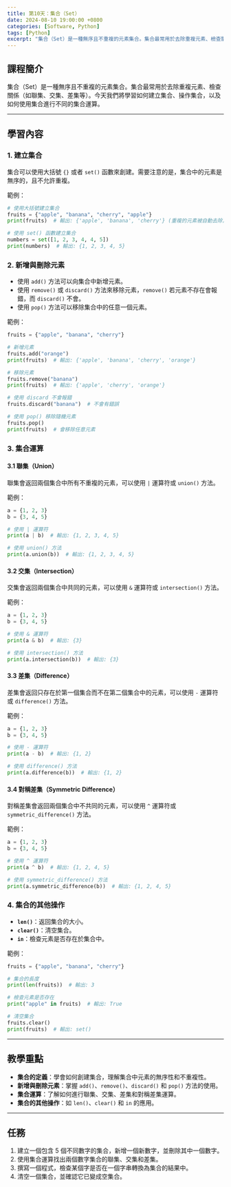 ```yaml
---
title: 第10天：集合（Set）
date: 2024-08-10 19:00:00 +0800
categories: [Software, Python]
tags: [Python] 
excerpt: "集合（Set）是一種無序且不重複的元素集合。集合最常用於去除重複元素、檢查關係（如聯集、交集、差集等）。今天我們將學習如何建立集合、操作集合，以及如何使用集合進行不同的集合運算"
---
```


## 課程簡介
集合（Set）是一種無序且不重複的元素集合。集合最常用於去除重複元素、檢查關係（如聯集、交集、差集等）。今天我們將學習如何建立集合、操作集合，以及如何使用集合進行不同的集合運算。

---

## 學習內容

### 1. 建立集合

集合可以使用大括號 `{}` 或者 `set()` 函數來創建。需要注意的是，集合中的元素是無序的，且不允許重複。

範例：
```python
# 使用大括號建立集合
fruits = {"apple", "banana", "cherry", "apple"}
print(fruits)  # 輸出: {'apple', 'banana', 'cherry'} (重複的元素被自動去除)

# 使用 set() 函數建立集合
numbers = set([1, 2, 3, 4, 4, 5])
print(numbers)  # 輸出: {1, 2, 3, 4, 5}
```

### 2. 新增與刪除元素

- 使用 `add()` 方法可以向集合中新增元素。
- 使用 `remove()` 或 `discard()` 方法來移除元素，`remove()` 若元素不存在會報錯，而 `discard()` 不會。
- 使用 `pop()` 方法可以移除集合中的任意一個元素。

範例：
```python
fruits = {"apple", "banana", "cherry"}

# 新增元素
fruits.add("orange")
print(fruits)  # 輸出: {'apple', 'banana', 'cherry', 'orange'}

# 移除元素
fruits.remove("banana")
print(fruits)  # 輸出: {'apple', 'cherry', 'orange'}

# 使用 discard 不會報錯
fruits.discard("banana")  # 不會有錯誤

# 使用 pop() 移除隨機元素
fruits.pop()
print(fruits)  # 會移除任意元素
```

### 3. 集合運算

#### 3.1 聯集（Union）

聯集會返回兩個集合中所有不重複的元素，可以使用 `|` 運算符或 `union()` 方法。

範例：
```python
a = {1, 2, 3}
b = {3, 4, 5}

# 使用 | 運算符
print(a | b)  # 輸出: {1, 2, 3, 4, 5}

# 使用 union() 方法
print(a.union(b))  # 輸出: {1, 2, 3, 4, 5}
```

#### 3.2 交集（Intersection）

交集會返回兩個集合中共同的元素，可以使用 `&` 運算符或 `intersection()` 方法。

範例：
```python
a = {1, 2, 3}
b = {3, 4, 5}

# 使用 & 運算符
print(a & b)  # 輸出: {3}

# 使用 intersection() 方法
print(a.intersection(b))  # 輸出: {3}
```

#### 3.3 差集（Difference）

差集會返回只存在於第一個集合而不在第二個集合中的元素，可以使用 `-` 運算符或 `difference()` 方法。

範例：
```python
a = {1, 2, 3}
b = {3, 4, 5}

# 使用 - 運算符
print(a - b)  # 輸出: {1, 2}

# 使用 difference() 方法
print(a.difference(b))  # 輸出: {1, 2}
```

#### 3.4 對稱差集（Symmetric Difference）

對稱差集會返回兩個集合中不共同的元素，可以使用 `^` 運算符或 `symmetric_difference()` 方法。

範例：
```python
a = {1, 2, 3}
b = {3, 4, 5}

# 使用 ^ 運算符
print(a ^ b)  # 輸出: {1, 2, 4, 5}

# 使用 symmetric_difference() 方法
print(a.symmetric_difference(b))  # 輸出: {1, 2, 4, 5}
```

### 4. 集合的其他操作

- **`len()`**：返回集合的大小。
- **`clear()`**：清空集合。
- **`in`**：檢查元素是否存在於集合中。

範例：
```python
fruits = {"apple", "banana", "cherry"}

# 集合的長度
print(len(fruits))  # 輸出: 3

# 檢查元素是否存在
print("apple" in fruits)  # 輸出: True

# 清空集合
fruits.clear()
print(fruits)  # 輸出: set()
```

---

## 教學重點
- **集合的定義**：學會如何創建集合，理解集合中元素的無序性和不重複性。
- **新增與刪除元素**：掌握 `add()`、`remove()`、`discard()` 和 `pop()` 方法的使用。
- **集合運算**：了解如何進行聯集、交集、差集和對稱差集運算。
- **集合的其他操作**：如 `len()`、`clear()` 和 `in` 的應用。

---

## 任務
1. 建立一個包含 5 個不同數字的集合，新增一個新數字，並刪除其中一個數字。
2. 使用集合運算找出兩個數字集合的聯集、交集和差集。
3. 撰寫一個程式，檢查某個字是否在一個字串轉換為集合的結果中。
4. 清空一個集合，並確認它已變成空集合。
